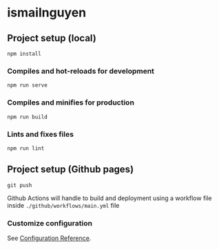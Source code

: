 # ismailnguyen

## Project setup (local)
```
npm install
```

### Compiles and hot-reloads for development
```
npm run serve
```

### Compiles and minifies for production
```
npm run build
```

### Lints and fixes files
```
npm run lint
```

## Project setup (Github pages)
```
git push
```

Github Actions will handle to build and deployment using a workflow file inside `./github/workflows/main.yml` file


### Customize configuration
See [Configuration Reference](https://cli.vuejs.org/config/).
